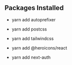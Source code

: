 ## Packages Installed
- yarn add autoprefixer
- yarn add postcss
- yarn add tailwindcss

- yarn add @heroicons/react

- yarn add next-auth
